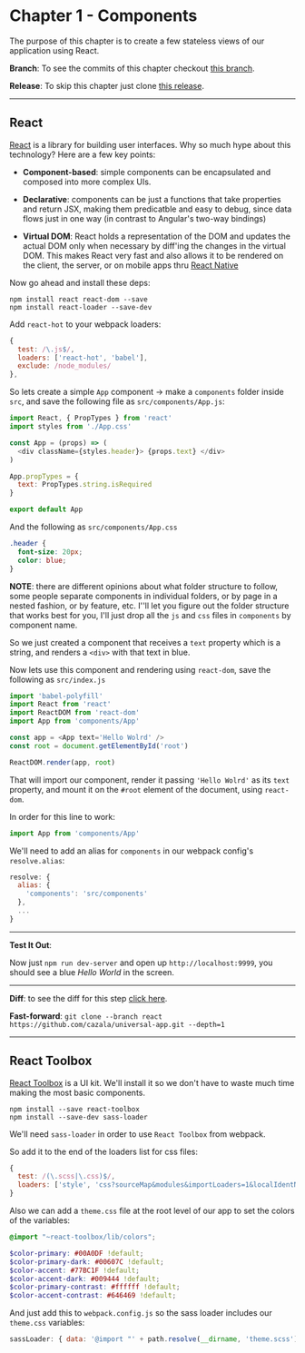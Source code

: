 # Chapter 1 - Components

The purpose of this chapter is to create a few stateless views of our application using React.

**Branch**: To see the commits of this chapter checkout [this branch](https://github.com/cazala/universal-app/pull/1).

**Release**: To skip this chapter just clone [this release](https://github.com/cazala/universal-app/releases/tag/Setup).

---

## React

[React](https://facebook.github.io/react/) is a library for building user interfaces. Why so much hype about this technology? Here are a few key points:

+ **Component-based**: simple components can be encapsulated and composed into more complex UIs. 

+ **Declarative**: components can be just a functions that take properties and return JSX, making them predicatble and easy to debug, since data flows just in one way (in contrast to Angular's two-way bindings)

+ **Virtual DOM**: React holds a representation of the DOM and updates the actual DOM only when necessary by diff'ing the changes in the virtual DOM. This makes React very fast and also  allows it to be rendered on the client, the server, or on mobile apps thru [React Native](https://facebook.github.io/react-native/)

Now go ahead and install these deps:

```
npm install react react-dom --save
npm install react-loader --save-dev
```
Add `react-hot` to your webpack loaders:

```js
{ 
  test: /\.js$/, 
  loaders: ['react-hot', 'babel'], 
  exclude: /node_modules/
},
```

So lets create a simple `App` component -> make a `components` folder inside `src`, and save the following file as `src/components/App.js`:

```js
import React, { PropTypes } from 'react'
import styles from './App.css'

const App = (props) => ( 
  <div className={styles.header}> {props.text} </div>
)

App.propTypes = { 
  text: PropTypes.string.isRequired
}

export default App
```

And the following as `src/components/App.css`

```css
.header { 
  font-size: 20px; 
  color: blue;
}
```

**NOTE**: there are different opinions about what folder structure to follow, some people separate components in individual folders, or by page in a nested fashion, or by feature, etc. I''ll let you figure out the folder structure that works best for you, I'll just drop all the `js` and `css` files in `components` by component name.

So we just created a component that receives a `text` property which is a string, and renders a `<div>` with that text in blue.

Now lets use this component and rendering using `react-dom`, save the following as `src/index.js`

```js
import 'babel-polyfill'
import React from 'react'
import ReactDOM from 'react-dom'
import App from 'components/App'

const app = <App text='Hello Wolrd' />
const root = document.getElementById('root')

ReactDOM.render(app, root)
```
That will import our component, render it passing `'Hello Wolrd'` as its `text` property, and mount it on the `#root` element of the document, using `react-dom`.

In order for this line to work:

```js
import App from 'components/App'
```

We'll need to add an alias for `components` in our webpack config's `resolve.alias`:

```js
resolve: { 
  alias: { 
    'components': 'src/components' 
  },
  ...
}
```

---

**Test It Out**:

Now just `npm run dev-server` and open up `http://localhost:9999`, you should see a blue *Hello World* in the screen.

---

**Diff**: to see the diff for this step [click here](https://github.com/cazala/universal-app/pull/1/commits/d11b8a90f856a391764331113c67962e82fc3b5c).

**Fast-forward**: `git clone --branch react https://github.com/cazala/universal-app.git --depth=1`

---

## React Toolbox

[React Toolbox](http://react-toolbox.com/) is a UI kit. We'll install it so we don't have to waste much time making the most basic components.

```
npm install --save react-toolbox
npm install --save-dev sass-loader
```

We'll need `sass-loader` in order to use `React Toolbox` from webpack.

So add it to the end of the loaders list for css files:

```js
{ 
  test: /(\.scss|\.css)$/, 
  loaders: ['style', 'css?sourceMap&modules&importLoaders=1&localIdentName=[name]__[local]___[hash:base64:5]', 'postcss', 'sass?sourceMap'] 
}

```

Also we can add a `theme.css` file at the root level of our app to set the colors of the variables:

```scss
@import "~react-toolbox/lib/colors";

$color-primary: #00A0DF !default;
$color-primary-dark: #00607C !default;
$color-accent: #77BC1F !default;
$color-accent-dark: #009444 !default;
$color-primary-contrast: #ffffff !default;
$color-accent-contrast: #646469 !default;
```

And just add this to `webpack.config.js` so the sass loader includes our `theme.css` variables:

```js
sassLoader: { data: '@import "' + path.resolve(__dirname, 'theme.scss') + '";' },

```








